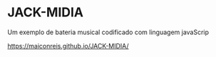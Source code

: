 # JACK-MIDIA
Um exemplo de bateria musical codificado com linguagem javaScrip

https://maiconreis.github.io/JACK-MIDIA/
